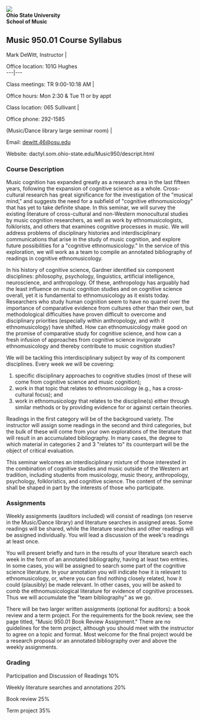 ![](../scarlet.grey.gif)  
**Ohio State University  
School of Music**  

## Music 950.01 Course Syllabus

Mark DeWitt, Instructor |

Office location: 101G Hughes  
---|---  
  
Class meetings: TR 9:00-10:18 AM |

Office hours: Mon 2:30 & Tue 11 or by appt  
  
Class location: 065 Sullivant  |

Office phone: 292-1585  
  
(Music/Dance library large seminar room) |

Email: dewitt.46@osu.edu  
  
Website: dactyl.som.ohio-state.edu/Music950/descript.html  
  
  

### Course Description

Music cognition has expanded greatly as a research area in the last fifteen
years, following the expansion of cognitive science as a whole. Cross-cultural
research has great significance for the investigation of the "musical mind,"
and suggests the need for a subfield of "cognitive ethnomusicology" that has
yet to take definite shape. In this seminar, we will survey the existing
literature of cross-cultural and non-Western monocultural studies by music
cognition researchers, as well as work by ethnomusicologists, folklorists, and
others that examines cognitive processes in music. We will address problems of
disciplinary histories and interdisciplinary communications that arise in the
study of music cognition, and explore future possibilities for a "cognitive
ethnomusicology." In the service of this exploration, we will work as a team
to compile an annotated bibliography of readings in cognitive ethnomusicology.

In his history of cognitive science, Gardner identified six component
disciplines: philosophy, psychology, linguistics, artificial intelligence,
neuroscience, and anthropology. Of these, anthropology has arguably had the
least influence on music cognition studies and on cognitive science overall,
yet it is fundamental to ethnomusicology as it exists today. Researchers who
study human cognition seem to have no quarrel over the importance of
comparative evidence from cultures other than their own, but methodological
difficulties have proven difficult to overcome and disciplinary priorities
(especially within anthropology, and with it ethnomusicology) have shifted.
How can ethnomusicology make good on the promise of comparative study for
cognitive science, and how can a fresh infusion of approaches from cognitive
science invigorate ethnomusicology and thereby contribute to music cognition
studies?

We will be tackling this interdisciplinary subject by way of its component
disciplines. Every week we will be covering:

  1. specific disciplinary approaches to cognitive studies (most of these will come from cognitive science and music cognition); 
  2. work in that topic that relates to ethnomusicology (e.g., has a cross-cultural focus); and 
  3. work in ethnomusicology that relates to the discipline(s) either through similar methods or by providing evidence for or against certain theories.

Readings in the first category will be of the background variety. The
instructor will assign some readings in the second and third categories, but
the bulk of these will come from your own explorations of the literature that
will result in an accumulated bibliography. In many cases, the degree to which
material in categories 2 and 3 "relates to" its counterpart will be the object
of critical evaluation.

This seminar welcomes an interdisciplinary mixture of those interested in the
combination of cognitive studies and music outside of the Western art
tradition, including students from musicology, music theory, anthropology,
psychology, folkloristics, and cognitive science. The content of the seminar
shall be shaped in part by the interests of those who participate.

  
  

### Assignments

Weekly assignments (auditors included) will consist of readings (on reserve in
the Music/Dance library) and literature searches in assigned areas. Some
readings will be shared, while the literature searches and other readings will
be assigned individually. You will lead a discussion of the week's readings at
least once.

You will present briefly and turn in the results of your literature search
each week in the form of an annotated bibliography, having at least two
entries. In some cases, you will be assigned to search some part of the
cognitive science literature. In your annotation you will indicate how it is
relevant to ethnomusicology, or, where you can find nothing closely related,
how it could (plausibly) be made relevant. In other cases, you will be asked
to comb the ethnomusicological literature for evidence of cognitive processes.
Thus we will accumulate the "team bibliography" as we go.

There will be two larger written assignments (optional for auditors): a book
review and a term project. For the requirements for the book review, see the
page titled, "Music 950.01 Book Review Assignment." There are no guidelines
for the term project, although you should meet with the instructor to agree on
a topic and format. Most welcome for the final project would be a research
proposal or an annotated bibliography over and above the weekly assignments.

  
  

### Grading

Participation and Discussion of Readings 10%

Weekly literature searches and annotations 20%

Book review 25%

Term project 35%

